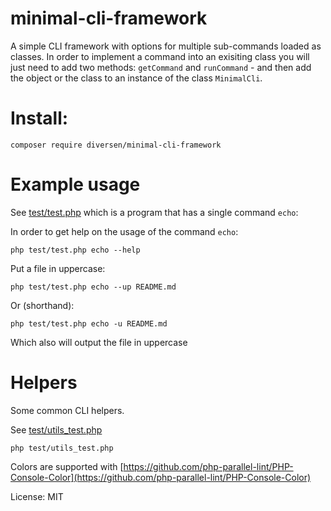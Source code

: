 # minimal-cli-framework

A simple CLI framework with options for multiple sub-commands
loaded as classes. In order to implement a command into an
exisiting class you will just need to add two methods: `getCommand` and
`runCommand` - and then add the object or the class to an instance
of the class `MinimalCli`.

# Install:

    composer require diversen/minimal-cli-framework

# Example usage

See [test/test.php](test/test.php) which is a program that 
has a single command `echo`:

In order to get help on the usage of the command `echo`:

    php test/test.php echo --help

Put a file in uppercase: 

    php test/test.php echo --up README.md

Or (shorthand): 

    php test/test.php echo -u README.md

Which also will output the file in uppercase

# Helpers

Some common CLI helpers. 

See [test/utils_test.php](test/utils_test.php)

    php test/utils_test.php 

Colors are supported with [https://github.com/php-parallel-lint/PHP-Console-Color](https://github.com/php-parallel-lint/PHP-Console-Color)

License: MIT
